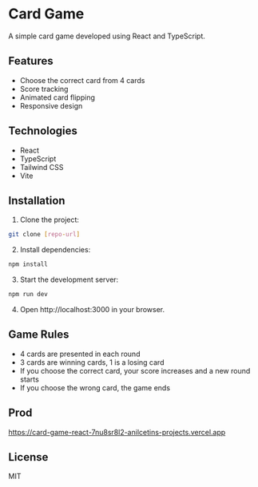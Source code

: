 # Card Game

A simple card game developed using React and TypeScript.

## Features

- Choose the correct card from 4 cards
- Score tracking
- Animated card flipping
- Responsive design

## Technologies

- React
- TypeScript
- Tailwind CSS
- Vite

## Installation

1. Clone the project:
```bash
git clone [repo-url]
```

2. Install dependencies:
```bash
npm install
```

3. Start the development server:
```bash
npm run dev
```

4. Open http://localhost:3000 in your browser.

## Game Rules

- 4 cards are presented in each round
- 3 cards are winning cards, 1 is a losing card
- If you choose the correct card, your score increases and a new round starts
- If you choose the wrong card, the game ends
 
## Prod
https://card-game-react-7nu8sr8l2-anilcetins-projects.vercel.app

## License
MIT 

